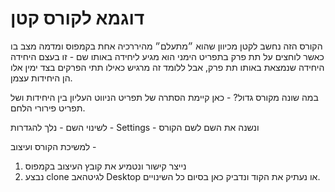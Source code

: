 # דוגמא לקורס קטן

הקורס הזה נחשב לקטן מכיוון שהוא ״מתעלם״ מהיררכיה אחת בקמפוס ומדמה מצב בו כאשר לוחצים על תת פרק בתפריט הימני הוא מגיע ליחידה באותו שם - זו בעצם היחידה היחידה שנמצאת באותו תת פרק, אבל ללומד זה מרגיש כאילו תתי הפרקים בצד ימין אלו הן היחידות עצמן.

במה שונה מקורס גדול? - כאן קיימת הסתרה של תפריט הניווט העליון בין היחידות ושל תפריט פירורי הלחם.

לשינוי השם - נלך להגדרות - Settings - ונשנה את השם לשם הקורס

למשיכת הקורס ועיצוב - 
1. נייצר קישור ונטמיע את קובץ העיצוב בקמפוס
2. נבצע clone לגיטהאב Desktop או נעתיק את הקוד ונדביק כאן בסיום כל השינויים.
 

